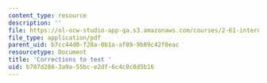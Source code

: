 ```yaml
---
content_type: resource
description: ''
file: https://ol-ocw-studio-app-qa.s3.amazonaws.com/courses/2-61-internal-combustion-engines-spring-2017/b787d2863a9a55bce2df6c4c8c8d5b16_corrections.pdf
file_type: application/pdf
parent_uid: b7cc44d0-f28a-0b1a-af89-9b89c42f0eac
resourcetype: Document
title: 'Corrections to text '
uid: b787d286-3a9a-55bc-e2df-6c4c8c8d5b16
---
```

